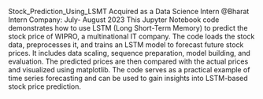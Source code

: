 Stock_Prediction_Using_LSMT
Acquired as a Data Science Intern @Bharat Intern Company: July- August 2023 This Jupyter Notebook code demonstrates how to use LSTM (Long Short-Term Memory) to predict the stock price of WIPRO, a multinational IT company. The code loads the stock data, preprocesses it, and trains an LSTM model to forecast future stock prices. It includes data scaling, sequence preparation, model building, and evaluation. The predicted prices are then compared with the actual prices and visualized using matplotlib. The code serves as a practical example of time series forecasting and can be used to gain insights into LSTM-based stock price prediction.
